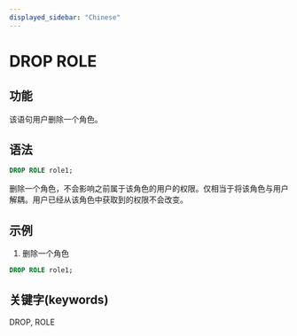 ```yaml
---
displayed_sidebar: "Chinese"
---
```


# DROP ROLE

## 功能

该语句用户删除一个角色。

## 语法

```sql
DROP ROLE role1;
```

 删除一个角色，不会影响之前属于该角色的用户的权限。仅相当于将该角色与用户解耦。用户已经从该角色中获取到的权限不会改变。

## 示例

1. 删除一个角色

  ```sql
  DROP ROLE role1;
  ```

## 关键字(keywords)

   DROP, ROLE
